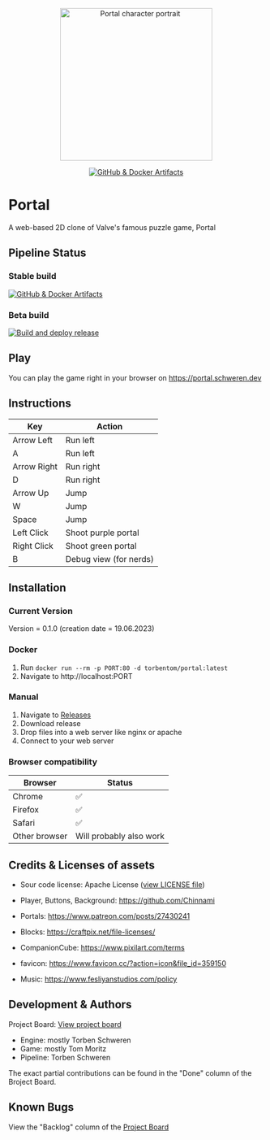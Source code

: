 <p align="center">
  <a
    href="https://portal.schweren.dev"
    target="_blank"
    rel="noopener noreferrer">
    <img
      src="https://github.com/Torben-Tom/Portal/blob/aba7984cfa01ed13d7edea299e85b5bbbb1c7588/src/assets/character-portrait.png"
      alt="Portal character portrait"
      title="Portal character portrait"
      style="width: 300px">
  </a>
</p>

<p align="center">
  <a
    href="https://github.com/Torben-Tom/Portal/actions/workflows/main.yml"
    target="_blank"
    rel="noopener noreferrer">
    <img
      src="https://github.com/Torben-Tom/Portal/actions/workflows/main.yml/badge.svg"
      alt="GitHub & Docker Artifacts"
      title="GitHub & Docker Artifacts">
  </a>
</p>

# Portal

A web-based 2D clone of Valve's famous puzzle game, Portal

## Pipeline Status

### Stable build

[![GitHub & Docker Artifacts](https://github.com/Torben-Tom/Portal/actions/workflows/main.yml/badge.svg)](https://github.com/Torben-Tom/Portal/actions/workflows/main.yml)

### Beta build

[![Build and deploy release](https://github.com/Torben-Tom/Portal/actions/workflows/staging.yml/badge.svg)](https://github.com/Torben-Tom/Portal/actions/workflows/staging.yml)

## Play

You can play the game right in your browser on https://portal.schweren.dev

## Instructions

| Key | Action |
| --- | ------ |
| Arrow Left | Run left |
| A | Run left |
| Arrow Right | Run right |
| D | Run right |
| Arrow Up | Jump |
| W | Jump |
| Space | Jump |
| Left Click | Shoot purple portal |
| Right Click | Shoot green portal |
| B | Debug view (for nerds) |

## Installation

### Current Version

Version = 0.1.0 (creation date = 19.06.2023)

### Docker

1. Run `docker run --rm -p PORT:80 -d torbentom/portal:latest`
2. Navigate to http://localhost:PORT

### Manual

1. Navigate to [Releases](https://github.com/Torben-Tom/Portal/releases)
2. Download release
3. Drop files into a web server like nginx or apache
4. Connect to your web server

### Browser compatibility

| Browser | Status |
| ------- | ------ |
| Chrome | ✅ |
| Firefox | ✅ |
| Safari | ✅ |
| Other browser | Will probably also work |

## Credits & Licenses of assets

- Sour code license: Apache License ([view LICENSE file](https://github.com/Torben-Tom/Portal/blob/main/LICENSE))

- Player, Buttons, Background: https://github.com/Chinnami
- Portals: https://www.patreon.com/posts/27430241
- Blocks: https://craftpix.net/file-licenses/
- CompanionCube: https://www.pixilart.com/terms
- favicon: https://www.favicon.cc/?action=icon&file_id=359150
- Music: https://www.fesliyanstudios.com/policy

## Development & Authors

Project Board: [View project board](https://github.com/orgs/Torben-Tom/projects/1)

- Engine: mostly Torben Schweren
- Game: mostly Tom Moritz
- Pipeline: Torben Schweren

The exact partial contributions can be found in the "Done" column of the Broject Board.

## Known Bugs

View the "Backlog" column of the [Project Board](https://github.com/orgs/Torben-Tom/projects/1)
